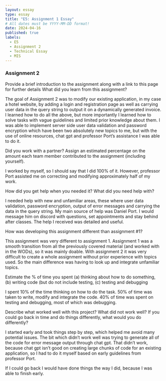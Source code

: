 ```yaml
---
layout: essay
type: essay
title: "E5: Assignment 1 Essay"
# All dates must be YYYY-MM-DD format!
date: 2024-04-16
published: true
labels:
  - E5
  - Assignment 2
  - Technical Essay
  - MIS 
---
```

### Assignment 2

Provide a brief introduction to the assignment along with a link to this page for further details
What did you learn from this assignment?

The goal of Assignment 2 was to modify our existing application, in my case a hotel website, by adding a login and registration page as well as carrying user data in the query string to output it on a dynamically generated invoice. 
I learned how to do all the above, but more importantly I learned how to solve tasks with vague guidelines and limited prior knowledge about them. I was able to implement server side user data validation and password encryption which have been two absolutely new topics to me, but with the use of online resources, chat gpt and professor Port’s assistance I was able to do it.


Did you work with a partner? Assign an estimated percentage on the amount each team member contributed to the assignment (including yourself).

I worked by myself, so I should say that I did 100% of it. However, professor Port assisted me on correcting and modifying approximately half of my work.


How did you get help when you needed it? What did you need help with?

I needed help with new and unfamiliar areas, these where user data validation, password encryption, output of error messages and carrying the data in the query string. My main source of help was Daniel Port. I would message him on discord with questions, set appointments and stay behind after classes. The help I received was detailed and useful.


How was developing this assignment different than assignment #1?

This assignment was very different to assignment 1. Assignment 1 was a smooth transition from all the previously covered material (and worked with in the WODs), so it was mainly doable. With assignment 2 it was very difficult to create a whole assignment without prior experience with topics used. So the main difference was having to look up and integrate unfamiliar topics.


Estimate the % of time you spent (a) thinking about how to do something, (b) writing code (but do not include testing, (c) testing and debugging

I spent 10% of the time thinking on how to do the task. 50% of time was taken to write, modify and integrate the code. 40% of time was spent on testing and debugging, most of which was debugging.


Describe what worked well with this project? What did not work well?
If you could go back in time and do things differently, what would you do differently?

I started early and took things step by step, which helped me avoid many potential issues. The bit which didn’t work well was trying to generate all of the code for error message output through chat gpt. That didn’t work, because chat gpt isn’t good on creating large chunks of code for an existing application, so I had to do it myself based on early guidelines from professor Port.

If I could go back I would have done things the way I did, because I was able to finish early.
